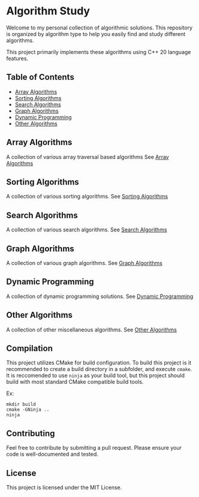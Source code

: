 # Algorithm Study

Welcome to my personal collection of algorithmic solutions. This repository is organized by algorithm type to help you easily find and study different algorithms.

This project primarily implements these algorithms using C++ 20 language features.

## Table of Contents

- [Array Algorithms](#array-algorithms)
- [Sorting Algorithms](#sorting-algorithms)
- [Search Algorithms](#search-algorithms)
- [Graph Algorithms](#graph-algorithms)
- [Dynamic Programming](#dynamic-programming)
- [Other Algorithms](#other-algorithms)

## Array Algorithms

A collection of various array traversal based algorithms
See [Array Algorithms](./src/array/)

## Sorting Algorithms

A collection of various sorting algorithms.
See [Sorting Algorithms](./src/sorting/)

## Search Algorithms

A collection of various search algorithms.
See [Search Algorithms](./src/search/)

## Graph Algorithms

A collection of various graph algorithms.
See [Graph Algorithms](./src/graph/)

## Dynamic Programming

A collection of dynamic programming solutions. 
See [Dynamic Programming](./src/dynamicProgramming/)

## Other Algorithms

A collection of other miscellaneous algorithms.
See [Other Algorithms](./src/otherAlgorithms/)

## Compilation
This project utilizes CMake for build configuration. To build this project is it recommended to create a build directory in a subfolder, and execute `cmake`. It is reccomended to use `ninja` as your build tool, but this project should build with most standard CMake compatible build tools.

Ex:
```
mkdir build
cmake -GNinja ..
ninja
```

## Contributing

Feel free to contribute by submitting a pull request. Please ensure your code is well-documented and tested.

## License

This project is licensed under the MIT License.